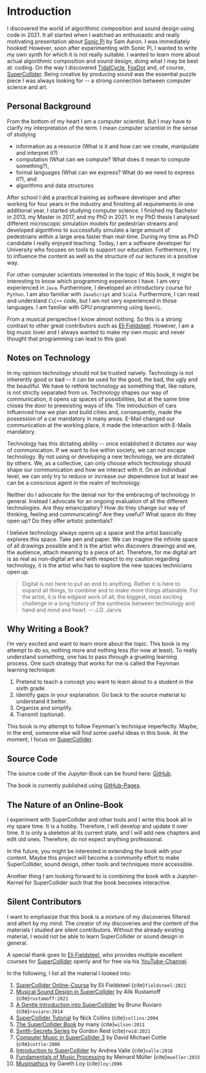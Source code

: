 # Introduction

I discovered the world of algorithmic composition and sound design using code in 2021.
It all started when I watched an enthusiastic and really motivating presentation about [Sonic Pi](https://github.com/sonic-pi-net/sonic-pi) by Sam Aaron.
I was immediately hooked!
However, soon after experimenting with Sonic Pi, I wanted to write my own synth for which it is not really suitable.
I wanted to learn more about actual algorithmic composition and sound design, doing what I may be best at: coding.
On the way I discovered [TidalCycle](https://github.com/tidalcycles/Tidal), [FoxDot](https://foxdot.org/) and, of course, [SuperCollider](https://supercollider.github.io/).
Being creative by producing sound was the essential puzzle piece I was always looking for -- a strong connection between computer science and art.

## Personal Background

From the bottom of my heart I am a computer scientist.
But I may have to clarify my interpretation of the term.
I mean computer scientist in the sense of studying 

+ information as a resource (What is it and how can we create, manipulate and interpret it?) 
+ computation (What can we compute? What does it mean to compute something?),
+ formal languages (What can we express? What do we need to express it?), and
+ algorithms and data structures

After school I did a practical training as software developer and after working for four years in the industry and finishing all requirements in one additional year, I started studying computer science.
I finished my Bachelor in 2013, my Master in 2017, and my PhD in 2021.
In my PhD thesis I analysed different microscopic simulation models for pedestrian streams and developed algorithms to successfully simulate a large amount of pedestrians within a large area faster than real-time.
During my time as PhD candidate I really enjoyed teaching.
Today, I am a software developer for University who focuses on tools to support our education.
Furthermore, I try to influence the content as well as the structure of our lectures in a positive way.

For other computer scientists interested in the topic of this book, it might be interesting to know which programming experience I have.
I am very experienced in ``Java``.
Furthermore, I developed an introductory course for ``Python``.
I am also familiar with ``JavaScript`` and ``Scala``.
Furthermore, I can read and understand ``C\C++`` code, but I am not very experienced in those languages.
I am familiar with GPU programming using ``OpenCL``.

From a musical perspective I know almost nothing.
So this is a strong contrast to other great contributors such as [Eli Fieldsteel](https://www.elifieldsteel.com/).
However, I am a big music lover and I always wanted to make my own music and never thought that programming can lead to this goal.

## Notes on Technology

In my opinion technology should not be trusted naively.
Technology is not inherently good or bad -- it can be used for the good, the bad, the ugly and the beautiful.
We have to rethink technology as something that, like nature, is not strictly separated from us.
Technology shapes our way of communication, it opens up spaces of possibilities, but at the same time closes the door to preexisting ways of life.
The introduction of cars influenced how we plan and build cities and, consequently, made the possession of a car mandatory in many areas.
E-Mail changed our communication at the working place, it made the interaction with E-Mails mandatory.

Technology has this dictating ability -- once established it dictates our way of communication.
If we want to live within society, we can not escape technology.
By not using or developing a new technology, we are dictated by others.
We, as a collective, can only choose which technology should shape our communication and how we interact with it.
On an individual level, we can only try to reduce or increase our dependence but at least we can be a conscious agent in the realm of technology.

Neither do I advocate for the denial nor for the embracing of technology in general.
Instead I advocate for an ongoing evaluation of all the different technologies.
Are they emancipatory?
How do they change our way of thinking, feeling and communicating?
Are they useful?
What space do they open up?
Do they offer artistic potentials?

I believe technology always opens up a space and the artist basically explores this space.
Take pen and paper.
We can imagine the infinite space of all drawings possible and it is the artist who discovers drawings and we, the audience, attach meaning to a piece of art.
Therefore, for me digital art is as real as non-digital art and with respect to my caution regarding technology, it is the artist who has to explore the new spaces technicians open up. 

>Digital is not here to put an end to anything. Rather it is here to expand all things, to combine and to make more things attainable. For the artist, it is the edgiest work of all; the biggest, most exciting challenge in a long history of the synthesis between technology and hand and mind and heart. -- J.D. Jarvis


## Why Writing a Book?

I’m very excited and want to learn more about the topic. 
This book is my attempt to do so, nothing more and nothing less (for now at least).
To really understand something, one has to pass through a grueling learning process.
One such strategy that works for me is called the Feynman learning technique:

1. Pretend to teach a concept you want to learn about to a student in the sixth grade.
2. Identify gaps in your explanation. Go back to the source material to understand it better.
3. Organize and simplify.
4. Transmit (optional).

This book is my attempt to follow Feynman's technique imperfectly.
Maybe, in the end, someone else will find some useful ideas in this book.
At the moment, I focus on [SuperCollider](https://supercollider.github.io/). 

## Source Code

The source code of the Jupyter-Book can be found here: [GitHub](https://github.com/BZoennchen/supercollider-book).

The book is currently published using [GitHub-Pages](https://bzoennchen.github.io/supercollider-book/intro.html).

## The Nature of an Online-Book

I experiment with SuperCollider and other tools and I write this book all in my spare time. 
It is a hobby. 
Therefore, I will develop and update it over time.
It is only a skeleton at its current state, and I will add new chapters and edit old ones. 
Therefore, do not expect anything professional.

In the future, you might be interested in extending the book with your content. 
Maybe this project will become a community effort to make SuperCollider, sound design, other tools and techniques more accessible.

Another thing I am looking forward to is combining the book with a Jupyter-Kernel for SuperCollider such that the book becomes interactive.

## Silent Contributors

I want to emphasize that this book is a mixture of my discoveries filtered and altert by my mind.
The creator of my discoveries and the content of the materials I studied are silent contributors.
Without the already existing material, I would not be able to learn SuperCollider or sound design in general. 

A special thank goes to [Eli Fieldsteel](https://www.elifieldsteel.com/), who provides multiple excellent courses for [SuperCollider](https://supercollider.github.io/) openly and for free via his [YouTube-Channel](https://www.youtube.com/user/elifieldsteel). 

In the following, I list all the material I looked into:

1. [SuperCollider Online-Course](https://www.youtube.com/user/elifieldsteel) by Eli Fieldsteel {cite}`fieldsteel:2021`
2. [Musical Sound Design in SuperCollider](https://www.youtube.com/channel/UCypLRZiSlIQjsT_7J4Vz35Q) by Alik Rustamoff {cite}`rustamoff:2021`
3. [A Gentle Introduction into SuperCollider](https://scholarcommons.scu.edu/faculty_books/91/) by Bruno Ruviaro {cite}`ruviaro:2014`
4. [SuperCollider Tutorial](https://composerprogrammer.com/teaching/supercollider/sctutorial/tutorial.html) by Nick Collins {cite}`collins:2004`
5. [The SuperCollider Book](https://mitpress.mit.edu/books/supercollider-book) by many {cite}`wilson:2011`
6. [Synth-Secrets Series](https://www.soundonsound.com/series/synth-secrets) by Gordon Reid {cite}`reid:2021`
7. [Computer Music in SuperCollider 3](https://www.e-booksdirectory.com/details.php?ebook=10110) by David Michael Cottle {cite}`cottle:2006`
8. [Introduction to SuperCollider](https://www.logos-verlag.de/cgi-bin/engbuchmid?isbn=4017&lng=eng&id=) by Andrea Valle {cite}`valle:2016`
9. [Fundamentals of Music Processing](https://link.springer.com/book/10.1007/978-3-319-21945-5) by Meinard Müller {cite}`mueller:2015`
10. [Musimathics](http://www.musimathics.com/) by Gareth Loy {cite}`loy:2006`
